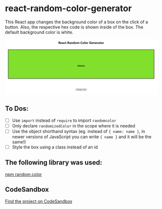 # react-random-color-generator

This React app changes the background color of a box on the click of a button. Also, the respective hex code is shown inside of the box. The default background color is white.

![Screenshot](/screenshot.jpg)

## To Dos:

- [ ] Use `import` instead of `require` to import `randomcolor`
- [ ] Only declare `randomizedColor` in the scope where it is needed
- [ ] Use the object shorthand syntax (eg. instead of `{ name: name }`, in newer versions of JavaScript you can write `{ name }` and it will be the same!)
- [ ] Style the box using a class instead of an id

## The following library was used:

[npm random color](https://www.npmjs.com/package/randomcolor)

## CodeSandbox

[Find the project on CodeSandbox](https://codesandbox.io/s/react-random-color-generator-mrxdb)
